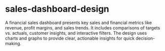 # sales-dashboard-design
A financial sales dashboard presents key sales and financial metrics like revenue, profit margins, and sales trends. It includes comparisons of targets vs. actuals, customer insights, and interactive filters. The design uses charts and graphs to provide clear, actionable insights for quick decision-making.
